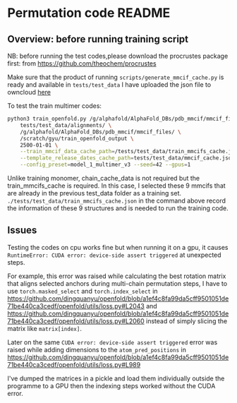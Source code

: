 # Permutation code README

## Overview: before running training script

NB: before running the test codes,please download the procrustes package first:
from https://github.com/theochem/procrustes

Make sure that the product of running ```scripts/generate_mmcif_cache.py``` is ready and available in ```tests/test_data```
I have uploaded the json file to owncloud [here](https://oc.embl.de/index.php/s/wVUwc1IHiJUt9sP)

To test the train multimer codes:
```bash
python3 train_openfold.py /g/alphafold/AlphaFold_DBs/pdb_mmcif/mmcif_files/ \
    tests/test_data/alignments/ \
    /g/alphafold/AlphaFold_DBs/pdb_mmcif/mmcif_files/ \
    /scratch/gyu/train_openfold_output \
    2500-01-01 \
    --train_mmcif_data_cache_path=/tests/test_data/train_mmcifs_cache.json \
    --template_release_dates_cache_path=tests/test_data/mmcif_cache.json \
    --config_preset=model_1_multimer_v3 --seed=42 --gpus=1
```

Unlike training monomer, chain_cache_data is not required but the train_mmcifs_cache is required. In this case, I selected these 9 mmcifs that are already in the previous test_data folder as a training set. ```./tests/test_data/train_mmcifs_cache.json``` in the command above record the information of these 9 structures and is needed to run the training code. 

## Issues
Testing the codes on cpu works fine but when running it on a gpu, it causes ```RuntimeError: CUDA error: device-side assert triggered``` at unexpected steps.

For example, this error was raised while calculating the best rotation matrix that aligns selected anchors during multi-chain permutation steps, I have to use 
```torch.masked_select``` and ```torch.index_select``` in https://github.com/dingquanyu/openfold/blob/a1ef4c8fa99da5cff9501051de71be440ca3cedf/openfold/utils/loss.py#L2043 and https://github.com/dingquanyu/openfold/blob/a1ef4c8fa99da5cff9501051de71be440ca3cedf/openfold/utils/loss.py#L2060 instead of simply slicing the matrix like ```matrix[index]```.

Later on the same ```CUDA error: device-side assert triggered``` error was raised while adding dimensions to the ```atom_pred_positions``` in https://github.com/dingquanyu/openfold/blob/a1ef4c8fa99da5cff9501051de71be440ca3cedf/openfold/utils/loss.py#L989

I've dumped the matrices in a pickle and load them individually outside the programme to a GPU then the indexing steps worked without the CUDA error.
